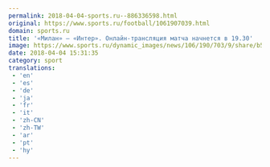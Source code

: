```yaml
---
permalink: 2018-04-04-sports.ru--886336598.html
original: https://www.sports.ru/football/1061907039.html
domain: sports.ru
title: '«Милан» – «Интер». Онлайн-трансляция матча начнется в 19.30'
image: https://www.sports.ru/dynamic_images/news/106/190/703/9/share/b518a1.png
date: 2018-04-04 15:31:35
category: sport
translations: 
 - 'en'
 - 'es'
 - 'de'
 - 'ja'
 - 'fr'
 - 'it'
 - 'zh-CN'
 - 'zh-TW'
 - 'ar'
 - 'pt'
 - 'hy'
---
```


